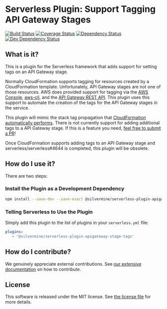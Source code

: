 # Serverless Plugin: Support Tagging API Gateway Stages

[![Build Status](https://travis-ci.org/silvermine/serverless-plugin-apigateway-stage-tags.svg?branch=master)](https://travis-ci.org/silvermine/serverless-plugin-apigateway-stage-tags)
[![Coverage Status](https://coveralls.io/repos/github/silvermine/serverless-plugin-apigateway-stage-tags/badge.svg?branch=master)](https://coveralls.io/github/silvermine/serverless-plugin-apigateway-stage-tags?branch=master)
[![Dependency Status](https://david-dm.org/silvermine/serverless-plugin-apigateway-stage-tags.svg)](https://david-dm.org/silvermine/serverless-plugin-apigateway-stage-tags)
[![Dev Dependency Status](https://david-dm.org/silvermine/serverless-plugin-apigateway-stage-tags/dev-status.svg)](https://david-dm.org/silvermine/serverless-plugin-apigateway-stage-tags#info=devDependencies&view=table)


## What is it?

This is a plugin for the Serverless framework that adds support for setting tags on an API
Gateway stage.

Normally CloudFormation supports tagging for resources created by a CloudFormation
template. Unfortunately, API Gateway stages are not one of those resources. AWS does
provided support for tagging via the [AWS Console][tagging-via-console],
[aws-cli][tagging-via-cli], and the [API Gateway REST API][tagging-via-api]. This plugin
uses this support to automate the creation of the tags for the API Gateway stages in the
service.

This plugin will mimic the stack tag propagation that
[CloudFormation automatically performs][automatic-stack-tags]. There is not currently
support for adding additional tags to a API Gateway stage. If this is a feature you need,
[feel free to submit a PR](#how-do-i-contribute)!

Once CloudFormation supports adding tags to an API Gateway stage and
serverless/serverless#4644 is completed, this plugin will be obsolete.

## How do I use it?

There are two steps:

### Install the Plugin as a Development Dependency

```bash
npm install --save-dev --save-exact @silvermine/serverless-plugin-apigateway-stage-tags
```

### Telling Serverless to Use the Plugin

Simply add this plugin to the list of plugins in your `serverless.yml` file:

```yml
plugins:
   - '@silvermine/serverless-plugin-apigateway-stage-tags'
```


## How do I contribute?

We genuinely appreciate external contributions. See [our extensive
documentation][contributing] on how to contribute.


## License

This software is released under the MIT license. See [the license file](LICENSE) for more
details.


[tagging-via-console]: https://docs.aws.amazon.com/apigateway/latest/developerguide/set-up-tags.html#set-up-tags-using-console
[tagging-via-cli]: https://docs.aws.amazon.com/cli/latest/reference/apigateway/tag-resource.html
[tagging-via-api]: https://docs.aws.amazon.com/apigateway/latest/developerguide/set-up-tags.html#set-up-tags-using-api
[automatic-stack-tags]: https://docs.aws.amazon.com/AWSCloudFormation/latest/UserGuide/aws-properties-resource-tags.html
[contributing]: https://github.com/silvermine/silvermine-info#contributing
